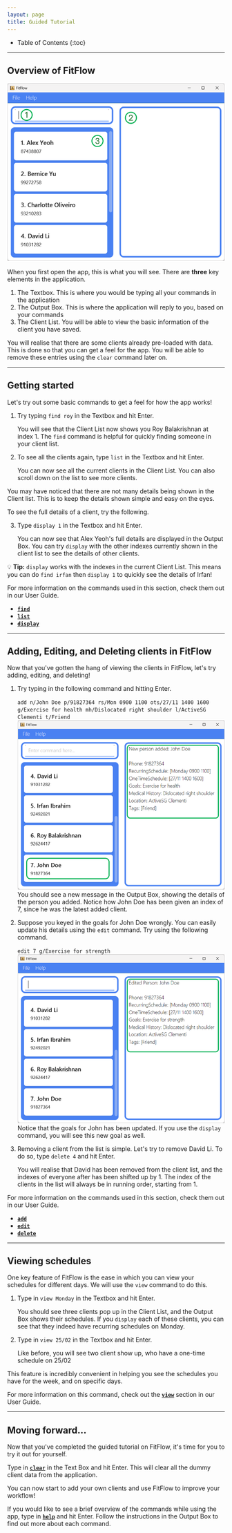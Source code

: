 ```yaml
---
layout: page
title: Guided Tutorial
---
```


* Table of Contents
  {:toc}


--------------------------------------------------------------------------------------------------------------------

## Overview of FitFlow

![Application Overview](images/ApplicationOverview.png)

When you first open the app, this is what you will see. There are **three** key elements in the application.

1. The Textbox. This is where you would be typing all your commands in the application
2. The Output Box. This is where the application will reply to you, based on your commands
3. The Client List. You will be able to view the basic information of the client you have saved.

You will realise that there are some clients already pre-loaded with data. This is done so that you can get a feel for the app. You will be able to remove these entries using the `clear` command later on.

--------------------------------------------------------------------------------------------------------------------

## Getting started

Let's try out some basic commands to get a feel for how the app works!

1. Try typing `find roy` in the Textbox and hit Enter.

    You will see that the Client List now shows you Roy Balakrishnan at index 1. The `find` command is helpful for quickly finding someone in your client list.


2. To see all the clients again, type `list` in the Textbox and hit Enter.

    You can now see all the current clients in the Client List. You can also scroll down on the list to see more clients.

You may have noticed that there are not many details being shown in the Client list. This is to keep the details shown simple and easy on the eyes.

To see the full details of a client, try the following.

3. Type `display 1` in the Textbox and hit Enter.

    You can now see that Alex Yeoh's full details are displayed in the Output Box. You can try `display` with the other indexes currently shown in the client list to see the details of other clients.

<div markdown="span" class="alert alert-primary">

:bulb: **Tip:** `display` works with the indexes in the current Client List. This means you can do `find irfan` then `display 1` to quickly see the details of Irfan!
</div>

For more information on the commands used in this section, check them out in our User Guide.
* [**`find`**](UserGuide.md#locating-clients-by-name-find)
* [**`list`**](UserGuide.md#listing-all-clients-list)
* [**`display`**](UserGuide.md#displaying-a-clients-details-display)

--------------------------------------------------------------------------------------------------------------------

## Adding, Editing, and Deleting clients in FitFlow

Now that you've gotten the hang of viewing the clients in FitFlow, let's try adding, editing, and deleting!

1. Try typing in the following command and hitting Enter.

    `add n/John Doe p/91827364 rs/Mon 0900 1100 ots/27/11 1400 1600 g/Exercise for health mh/Dislocated right shoulder l/ActiveSG Clementi t/Friend`
    ![Add Client](images/AddClient.png)
    You should see a new message in the Output Box, showing the details of the person you added. Notice how John Doe has been given an index of 7, since he was the latest added client.


2. Suppose you keyed in the goals for John Doe wrongly. You can easily update his details using the `edit` command. Try using the following command.

    `edit 7 g/Exercise for strength`
    ![Edit Client](images/EditClient.png)
    Notice that the goals for John has been updated. If you use the `display` command, you will see this new goal as well.


3. Removing a client from the list is simple. Let's try to remove David Li. To do so, type `delete 4` and hit Enter.

    You will realise that David has been removed from the client list, and the indexes of everyone after has been shifted up by 1. The index of the clients in the list will always be in running order, starting from 1.

For more information on the commands used in this section, check them out in our User Guide.
* [**`add`**](UserGuide.md#adding-a-client-add)
* [**`edit`**](UserGuide.md#editing-a-client--edit)
* [**`delete`**](UserGuide.md#deleting-a-client--delete)

--------------------------------------------------------------------------------------------------------------------

## Viewing schedules

One key feature of FitFlow is the ease in which you can view your schedules for different days. We will use the `view` command to do this.

1. Type in `view Monday` in the Textbox and hit Enter.

    You should see three clients pop up in the Client List, and the Output Box shows their schedules. If you `display` each of these clients, you can see that they indeed have recurring schedules on Monday.


2. Type in `view 25/02` in the Textbox and hit Enter.

    Like before, you will see two client show up, who have a one-time schedule on 25/02

This feature is incredibly convenient in helping you see the schedules you have for the week, and on specific days.

For more information on this command, check out the [**`view`**](UserGuide.md#viewing-schedules-view) section in our User Guide.

--------------------------------------------------------------------------------------------------------------------

## Moving forward...

Now that you've completed the guided tutorial on FitFlow, it's time for you to try it out for yourself.

Type in [**`clear`**](UserGuide.md#clearing-all-entries--clear) in the Text Box and hit Enter. This will clear all the dummy client data from the application.

You can now start to add your own clients and use FitFlow to improve your workflow!

If you would like to see a brief overview of the commands while using the app, type in [**`help`**](UserGuide.md#help--help) and hit Enter. Follow the instructions in the Output Box to find out more about each command.
